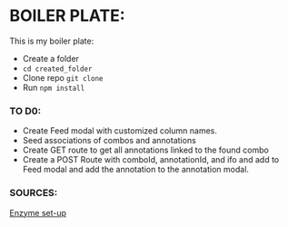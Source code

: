 # BOILER PLATE:

This is my boiler plate:

- Create a folder 
- `cd created_folder`
- Clone repo `git clone`
- Run `npm install`

### TO D0:

- Create Feed modal with customized column names.
- Seed associations of combos and annotations
- Create GET route to get all annotations linked to the found combo
- Create a POST Route with comboId, annotationId, and ifo and add to Feed modal and add the annotation to the annotation modal. 


### SOURCES:
[Enzyme set-up](https://www.freecodecamp.org/news/how-to-set-up-jest-enzyme-like-a-boss-8455a2bc6d56/)